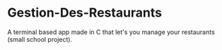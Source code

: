 # Gestion-Des-Restaurants
A terminal based app made in C that let's you manage your restaurants (small school project).
